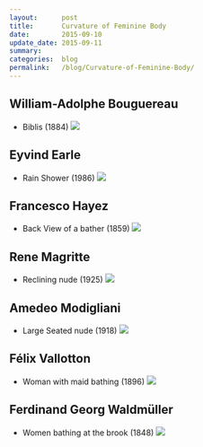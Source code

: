 ```yaml
---
layout:      post
title:       Curvature of Feminine Body
date:        2015-09-10
update_date: 2015-09-11
summary:     
categories:  blog
permalink:   /blog/Curvature-of-Feminine-Body/
---
```


## William-Adolphe Bouguereau

* Biblis (1884)
![](http://uploads3.wikiart.org/images/william-adolphe-bouguereau/biblis.jpg)

## Eyvind Earle

* Rain Shower (1986)
![](http://uploads3.wikiart.org/images/eyvind-earle/rain-shower.jpg)

## Francesco Hayez

* Back View of a bather (1859)
![](http://uploads3.wikiart.org/images/francesco-hayez/back-view-of-a-bather-1859.jpg)

## Rene Magritte

* Reclining nude (1925)
![](http://uploads6.wikiart.org/images/rene-magritte/reclining-nude-1925(1).jpg)

## Amedeo Modigliani

* Large Seated nude (1918)
![](http://uploads5.wikiart.org/images/amedeo-modigliani/large-seated-nude.jpg)

## Félix Vallotton

* Woman with maid bathing (1896)
![](http://uploads5.wikiart.org/images/felix-vallotton/woman-with-maid-bathing-1896.jpg)

## Ferdinand Georg Waldmüller

* Women bathing at the brook (1848)
![](http://uploads5.wikiart.org/images/ferdinand-georg-waldm-ller/women-bathing-at-the-brook.jpg)

